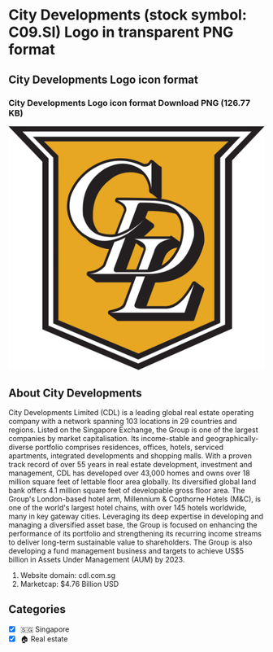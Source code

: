 # City Developments (stock symbol: C09.SI) Logo in transparent PNG format

## City Developments Logo icon format

### City Developments Logo icon format Download PNG (126.77 KB)

![City Developments Logo icon format Download PNG (126.77 KB)](/img/orig/C09.SI-9635a1e3.png)

## About City Developments

City Developments Limited (CDL) is a leading global real estate operating company with a network spanning 103 locations in 29 countries and regions. Listed on the Singapore Exchange, the Group is one of the largest companies by market capitalisation. Its income-stable and geographically-diverse portfolio comprises residences, offices, hotels, serviced apartments, integrated developments and shopping malls. With a proven track record of over 55 years in real estate development, investment and management, CDL has developed over 43,000 homes and owns over 18 million square feet of lettable floor area globally. Its diversified global land bank offers 4.1 million square feet of developable gross floor area. The Group's London-based hotel arm, Millennium & Copthorne Hotels (M&C), is one of the world's largest hotel chains, with over 145 hotels worldwide, many in key gateway cities. Leveraging its deep expertise in developing and managing a diversified asset base, the Group is focused on enhancing the performance of its portfolio and strengthening its recurring income streams to deliver long-term sustainable value to shareholders. The Group is also developing a fund management business and targets to achieve US$5 billion in Assets Under Management (AUM) by 2023.

1. Website domain: cdl.com.sg
2. Marketcap: $4.76 Billion USD


## Categories
- [x] 🇸🇬 Singapore
- [x] 🏠 Real estate

